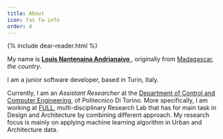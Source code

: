 ```yaml
---
title: About
icon: fas fa-info
order: 4
---
```



{% include dear-reader.html %}


My name is [<strong> Louis Nantenaina Andrianaivo </strong>](https://github.com/rapoma), originally from [Madagascar](https://en.wikipedia.org/wiki/Madagascar), *the country*. 

I am a junior software developer, based in Turin, Italy.

Currently, I am an *Assistant Researcher* at the [Department of Control and Computer Engineering](https://www.dauin.polito.it/), of Politecnico Di Torino. More specifically, I am working at [FULL](https://full.polito.it/), multi-disciplinary Research Lab that has for main task in Design and Architecture by combining different approach. My research focus is mainly on applying machine learning algorithm in Urban and Architecture data. 







